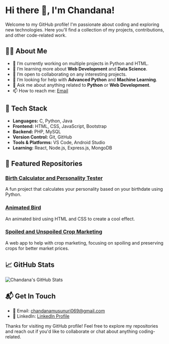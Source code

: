 # Hi there 👋, I'm Chandana!

Welcome to my GitHub profile! I'm passionate about coding and exploring new technologies. Here you'll find a collection of my projects, contributions, and other code-related work.

## 👩‍💻 About Me
- 🔭 I’m currently working on multiple projects in Python and HTML.
- 🌱 I’m learning more about **Web Development** and **Data Science**.
- 👯 I’m open to collaborating on any interesting projects.
- 🤔 I’m looking for help with **Advanced Python** and **Machine Learning**.
- 💬 Ask me about anything related to **Python** or **Web Development**.
- 📫 How to reach me: [Email](mailto:chandanamusunuri069@gmail.com)

## 🔧 Tech Stack

- **Languages:** C, Python, Java
- **Frontend:** HTML, CSS, JavaScript, Bootstrap
- **Backend:** PHP, MySQL
- **Version Control:** Git, GitHub
- **Tools & Platforms:** VS Code, Android Studio
- **Learning:** React, Node.js, Express.js, MongoDB
## 📂 Featured Repositories

### [Birth Calculator and Personality Tester](https://github.com/chandana789-code/Birth-calculator-and-personality-tester)
A fun project that calculates your personality based on your birthdate using Python.

### [Animated Bird](https://github.com/chandana789-code/Animated-Bird)
An animated bird using HTML and CSS to create a cool effect.

### [Spoiled and Unspoiled Crop Marketing](https://github.com/chandana789-code/Spoiled-and-Unspoiled-Crop-Marketing)
A web app to help with crop marketing, focusing on spoiling and preserving crops for better market prices.

## 📈 GitHub Stats

![Chandana's GitHub Stats](https://github-readme-stats.vercel.app/api?username=chandana789-code&show_icons=true&hide_title=true&count_private=true&hide=prs&theme=radical)


## 📬 Get In Touch
- 📧 Email: chandanamusunuri069@gmail.com
- 💼 LinkedIn: [LinkedIn Profile](https://www.linkedin.com/in/sai-chandana-musunuri-b5503b296)

Thanks for visiting my GitHub profile! Feel free to explore my repositories and reach out if you'd like to collaborate or chat about anything coding-related.

<!-- Don't forget to follow me for the latest updates! 😊 -->
